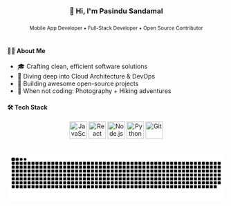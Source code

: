 <div align="center">
  <h3>👋 Hi, I'm Pasindu Sandamal</h3>
  <sub>Mobile App Developer • Full-Stack Developer • Open Source Contributor</sub>
</div>
<br>

#### 👨‍💻 About Me
- 🎓 Crafting clean, efficient software solutions  
- 🌱 Diving deep into Cloud Architecture & DevOps  
- 🔭 Building awesome open-source projects  
- 📸 When not coding: Photography + Hiking adventures

#### 🛠️ Tech Stack
<div align="center">
  <img src="https://cdn.jsdelivr.net/gh/devicons/devicon/icons/javascript/javascript-original.svg" width="40" height="40" title="JavaScript"/>
  <img src="https://cdn.jsdelivr.net/gh/devicons/devicon/icons/react/react-original.svg" width="40" height="40" title="React"/>
  <img src="https://cdn.jsdelivr.net/gh/devicons/devicon/icons/nodejs/nodejs-original.svg" width="40" height="40" title="Node.js"/>
  <img src="https://cdn.jsdelivr.net/gh/devicons/devicon/icons/python/python-original.svg" width="40" height="40" title="Python"/>
  <img src="https://cdn.jsdelivr.net/gh/devicons/devicon/icons/git/git-original.svg" width="40" height="40" title="Git"/>
</div>
<br>

![snake gif](https://github.com/pasindusandamal/pasindusandamal/blob/output/github-snake.svg)
